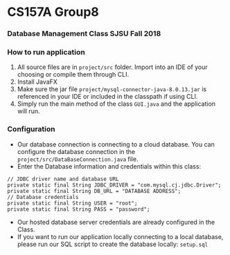 
# CS157A Group8
### Database Management Class SJSU Fall 2018

### How to run application

1. All source files are in `project/src` folder. Import into an IDE of your choosing or compile them through CLI.
2. Install JavaFX
3. Make sure the jar file `project/mysql-connector-java-8.0.13.jar` is referenced in your IDE or included in the classpath if using CLI.
4. Simply run the main method of the class `GUI.java` and the application will run.

### Configuration
* Our database connection is connecting to a cloud database. You can configure the database connection in the `project/src/DataBaseConnection.java` file.
* Enter the Database information and credentials within this class:
```
// JDBC driver name and database URL
private static final String JDBC_DRIVER = "com.mysql.cj.jdbc.Driver"; 
private static final String DB_URL = "DATABASE ADDRESS";
// Database credentials
private static final String USER = "root";
private static final String PASS = "password";
``` 
* Our hosted database server credentials are already configured in the Class.
* If you want to run our application locally connecting to a local database, please run our SQL script to create the database locally: `setup.sql`
